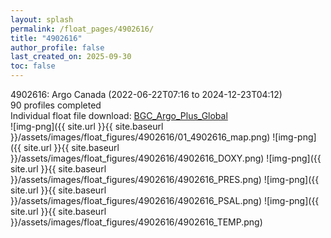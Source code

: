 ```yaml
---
layout: splash
permalink: /float_pages/4902616/
title: "4902616"
author_profile: false
last_created_on: 2025-09-30
toc: false
---
```

 
4902616: Argo Canada (2022-06-22T07:16 to 2024-12-23T04:12)\
90 profiles completed\
Individual float file download: [BGC_Argo_Plus_Global](https://ftp.soest.hawaii.edu/bgc_argo_plus/Individual_Floats/outliers_removed/4902616_Sprof_processed.nc)\
![img-png]({{ site.url }}{{ site.baseurl }}/assets/images/float_figures/4902616/01_4902616_map.png)
![img-png]({{ site.url }}{{ site.baseurl }}/assets/images/float_figures/4902616/4902616_DOXY.png)
![img-png]({{ site.url }}{{ site.baseurl }}/assets/images/float_figures/4902616/4902616_PRES.png)
![img-png]({{ site.url }}{{ site.baseurl }}/assets/images/float_figures/4902616/4902616_PSAL.png)
![img-png]({{ site.url }}{{ site.baseurl }}/assets/images/float_figures/4902616/4902616_TEMP.png)
